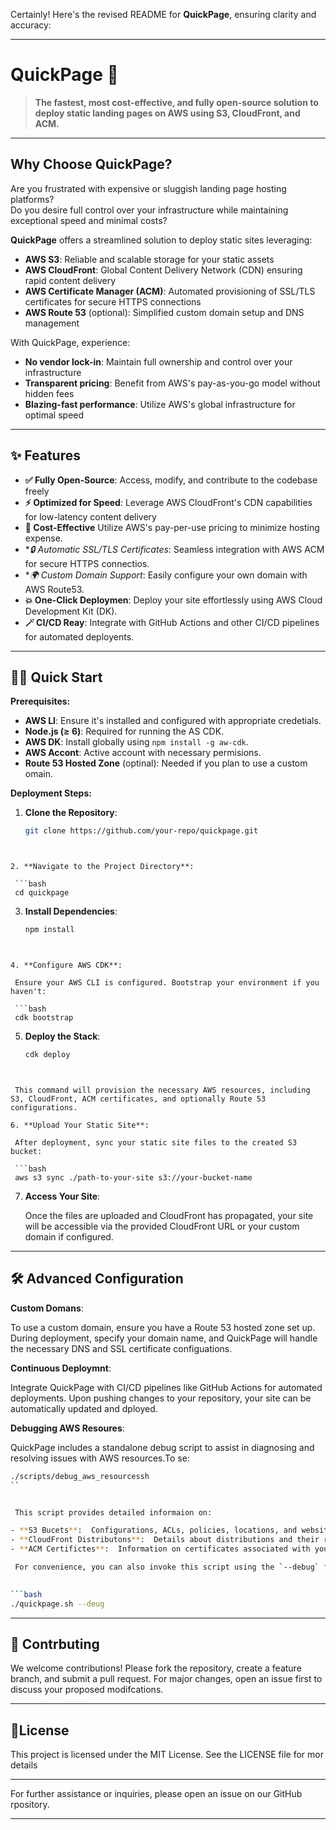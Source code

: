 Certainly! Here's the revised README for **QuickPage**, ensuring clarity and accuracy:

---

# QuickPage 🚀

> **The fastest, most cost-effective, and fully open-source solution to deploy static landing pages on AWS using S3, CloudFront, and ACM.**

---

## Why Choose QuickPage?

Are you frustrated with expensive or sluggish landing page hosting platforms?  
Do you desire full control over your infrastructure while maintaining exceptional speed and minimal costs?

**QuickPage** offers a streamlined solution to deploy static sites leveraging:

- **AWS S3**: Reliable and scalable storage for your static assets
- **AWS CloudFront**: Global Content Delivery Network (CDN) ensuring rapid content delivery
- **AWS Certificate Manager (ACM)**: Automated provisioning of SSL/TLS certificates for secure HTTPS connections
- **AWS Route 53** (optional): Simplified custom domain setup and DNS management

With QuickPage, experience:

- **No vendor lock-in**: Maintain full ownership and control over your infrastructure
- **Transparent pricing**: Benefit from AWS's pay-as-you-go model without hidden fees
- **Blazing-fast performance**: Utilize AWS's global infrastructure for optimal speed

---

## ✨ Features

- **✅ Fully Open-Source**: Access, modify, and contribute to the codebase freely
- **⚡️ Optimized for Speed**: Leverage AWS CloudFront's CDN capabilities for low-latency content delivery
- **💸 Cost-Effective**  Utilize AWS's pay-per-use pricing to minimize hosting expense.
- **🔒 Automatic SSL/TLS Certificates*:  Seamless integration with AWS ACM for secure HTTPS connectios.
- **🌍 Custom Domain Support*:  Easily configure your own domain with AWS Route53.
- **💥 One-Click Deploymen**:  Deploy your site effortlessly using AWS Cloud Development Kit (DK).
- **🪄 CI/CD Reay**:  Integrate with GitHub Actions and other CI/CD pipelines for automated deployents.

---

## 🏃‍♂️ Quick Start

**Prerequisites:**

- **AWS LI**:  Ensure it's installed and configured with appropriate credetials.
- **Node.js (≥ 6)**:  Required for running the AS CDK.
- **AWS DK**:  Install globally using `npm install -g aw-cdk`.
- **AWS Accont**:  Active account with necessary permisions.
- **Route 53 Hosted Zone** (optinal):  Needed if you plan to use a custom omain.

**Deployment Steps:**

1. **Clone the Repository**:

   ```bash
   git clone https://github.com/your-repo/quickpage.git
  ```


2. **Navigate to the Project Directory**:

   ```bash
   cd quickpage
  ```


3. **Install Dependencies**:

   ```bash
   npm install
  ```


4. **Configure AWS CDK**:

   Ensure your AWS CLI is configured. Bootstrap your environment if you haven't:

   ```bash
   cdk bootstrap
  ```


5. **Deploy the Stack**:

   ```bash
   cdk deploy
  ```


   This command will provision the necessary AWS resources, including S3, CloudFront, ACM certificates, and optionally Route 53 configurations.

6. **Upload Your Static Site**:

   After deployment, sync your static site files to the created S3 bucket:

   ```bash
   aws s3 sync ./path-to-your-site s3://your-bucket-name
  ```


7. **Access Your Site**:

   Once the files are uploaded and CloudFront has propagated, your site will be accessible via the provided CloudFront URL or your custom domain if configured.

---

## 🛠 Advanced Configuration

**Custom Domans**:

 To use a custom domain, ensure you have a Route 53 hosted zone set up. During deployment, specify your domain name, and QuickPage will handle the necessary DNS and SSL certificate configuations.

**Continuous Deploymnt**:

 Integrate QuickPage with CI/CD pipelines like GitHub Actions for automated deployments. Upon pushing changes to your repository, your site can be automatically updated and dployed.

**Debugging AWS Resoures**:

 QuickPage includes a standalone debug script to assist in diagnosing and resolving issues with AWS resources.To se:

 
```bash
./scripts/debug_aws_resourcessh
``


 This script provides detailed informaion on:

- **S3 Bucets**:  Configurations, ACLs, policies, locations, and website sttings.
- **CloudFront Distributons**:  Details about distributions and their rigins.
- **ACM Certifictes**:  Information on certificates associated with your omans.

 For convenience, you can also invoke this script using the `--debug` flag with `quickpge.h`:

 
```bash
./quickpage.sh --deug
```


---

## 🤝 Contrbuting

 We welcome contributions! Please fork the repository, create a feature branch, and submit a pull request. For major changes, open an issue first to discuss your proposed modifcations.

---

## 📄License

 This project is licensed under the MIT License. See the LICENSE file for mor details

---

 For further assistance or inquiries, please open an issue on our GitHub rpository.

--- 